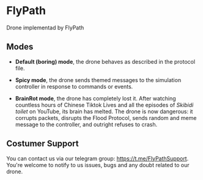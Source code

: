 # FlyPath

Drone implementad by FlyPath

## Modes

- **Default (boring) mode**, the drone behaves as described in the protocol file.

- **Spicy mode**, the drone sends themed messages to the simulation controller in response to commands or events.

- **BrainRot mode**, the drone has completely lost it. After watching countless hours of Chinese Tiktok Lives and all the episodes of *Skibidi toilet* on YouTube, its brain has melted. The drone is now dangerous: it corrupts packets, disrupts the Flood Protocol, sends random and meme message to the controller, and outright refuses to crash.

## Costumer Support

You can contact us via our telegram group: https://t.me/FlyPathSupport. You're welcome to notify to us issues, bugs and any doubt related to our drone.
